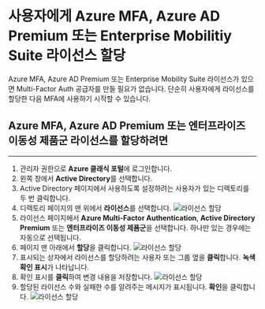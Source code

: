 <properties
	pageTitle="Microsoft Azure Multi-Factor Authentication의 라이선스 할당"
	description="Microsoft Azure Multi-Factor Authentication의 라이선스를 할당하는 방법에 대해 알아봅니다."
	services="multi-factor-authentication"
	documentationCenter=""
	authors="kgremban"
	manager="femila"
	editor="curtand"/>

<tags
	ms.service="multi-factor-authentication"
	ms.workload="identity"
	ms.tgt_pltfrm="na"
	ms.devlang="na"
	ms.topic="get-started-article"
	ms.date="08/04/2016"
	ms.author="kgremban"/>

# 사용자에게 Azure MFA, Azure AD Premium 또는 Enterprise Mobilitiy Suite 라이선스 할당

Azure MFA, Azure AD Premium 또는 Enterprise Mobility Suite 라이선스가 있으면 Multi-Factor Auth 공급자를 만들 필요가 없습니다. 단순히 사용자에게 라이선스를 할당한 다음 MFA에 사용하기 시작할 수 있습니다.

## Azure MFA, Azure AD Premium 또는 엔터프라이즈 이동성 제품군 라이선스를 할당하려면
--------------------------------------------------------------------------------

1. 관리자 권한으로 **Azure 클래식 포털**에 로그인합니다.
2. 왼쪽 창에서 **Active Directory**를 선택합니다.
3. Active Directory 페이지에서 사용하도록 설정하려는 사용자가 있는 디렉토리를 두 번 클릭합니다.
4. 디렉토리 페이지의 맨 위에서 **라이선스**를 선택합니다. ![라이선스 할당](./media/multi-factor-authentication-get-started-assign-licenses/assign1.png)
5. 라이선스 페이지에서 **Azure Multi-Factor Authentication**, **Active Directory Premium** 또는 **엔터프라이즈 이동성 제품군**을 선택합니다. 하나만 있는 경우에는 자동으로 선택됩니다.
6. 페이지 맨 아래에서 **할당**을 클릭합니다. ![라이선스 할당](./media/multi-factor-authentication-get-started-assign-licenses/assign3.png)
6. 표시되는 상자에서 라이선스를 할당하려는 사용자 또는 그룹 옆을 **클릭**합니다. **녹색 확인 표시**가 나타납니다.
7. 확인 표시를 **클릭**하여 변경 내용을 저장합니다. ![라이선스 할당](./media/multi-factor-authentication-get-started-assign-licenses/assign4.png)
8. 할당된 라이선스 수와 실패한 수를 알려주는 메시지가 표시됩니다. **확인**을 클릭합니다. ![라이선스 할당](./media/multi-factor-authentication-get-started-assign-licenses/assign5.png)

<!---HONumber=AcomDC_0921_2016-->